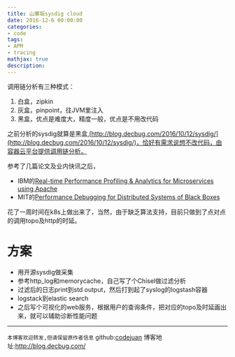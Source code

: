 ```yaml
---
title: 山寨版sysdig cloud
date: 2016-12-6 00:00:00
categories:
- code
tags: 
- APM
- tracing
mathjax: true
description: 
---
```


调用链分析有三种模式：
1. 白盒，zipkin
2. 灰盒，pinpoint，往JVM里注入
3. 黑盒，优点是难度大，精度一般，优点是不用改代码

之前分析的sysdig就算是黑盒,[http://blog.decbug.com/2016/10/12/sysdig/](http://blog.decbug.com/2016/10/12/sysdig/)，恰好有需求说想不改代码，由容器云平台提供调用链分析。

参考了几篇论文及业内快讯之后，
- IBM的[Real-time Performance Profiling & Analytics for Microservices using Apache ](http://www.spark.tc/real-time-application-performance-profiling-using-spark/)
- MIT的[Performance Debugging for Distributed Systems of Black Boxes](https://pdos.csail.mit.edu/~athicha/papers/blackboxes:sosp03.pdf)

花了一周时间在k8s上做出来了，当然，由于缺乏算法支持，目前只做到了点对点的调用topo及http的时延。

<!--more-->

# 方案
- 用开源sysdig做采集
- 参考http_log和memorycache，自己写了个Chisel做过滤分析
- 过滤后的日志print到std output，然后打到起了syslog的logstash容器
- logstack到elastic search
- 之后写个可视化的web服务，根据用户的查询条件，把对应的topo及时延画出来，就可以辅助诊断性能问题


----------------------------

`本博客欢迎转发,但请保留原作者信息`
github:[codejuan](https://github.com/CodeJuan)
博客地址:http://blog.decbug.com/



